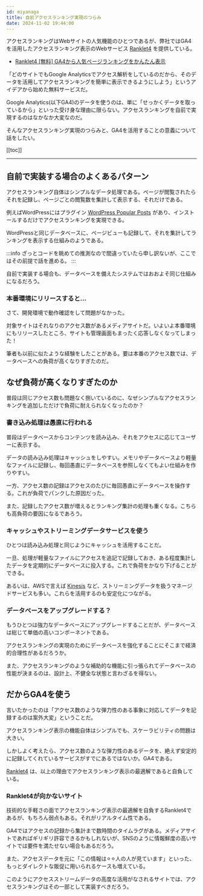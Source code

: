```yaml
---
id: miyanaga
title: 自前アクセスランキング実現のつらみ
date: 2024-11-02 19:44:00
---
```


アクセスランキングはWebサイトの人気機能のひとつであるが、弊社ではGA4を活用したアクセスランキング表示のWebサービス [Ranklet4](https://ranklet4.com/) を提供している。

- [Ranklet4 \[無料\] GA4から人気ページランキングをかんたん表示](https://ranklet4.com/)

「どのサイトでもGoogle Analyticsでアクセス解析をしているのだから、そのデータを活用してアクセスランキングを簡単に表示できるようにしよう」というアイデアから始めた無料サービスだ。

Google Analytics(以下GA4)のデータを使うのは、単に「せっかくデータを取っているから」といった受け身な理由に限らない。アクセスランキングを自前で実現するのはなかなか大変なのだ。

そんなアクセスランキング実現のつらみと、GA4を活用することの意義について話をしたい。

[[toc]]

---

## 自前で実装する場合のよくあるパターン

アクセスランキング自体はシンプルなデータ処理である。ページが閲覧されたらそれを記録し、ページごとの閲覧数を集計して表示する、それだけである。

例えばWordPressにはプラグイン [WordPress Popular Posts](https://wordpress.org/plugins/wordpress-popular-posts/) があり、インストールするだけでアクセスランキングを実現できる。

WordPressと同じデータベースに、ページビューも記録して、それを集計してランキングを表示する仕組みのようである。

:::info
ざっとコードを眺めての推測なので間違っていたら申し訳ないが、ここではその前提で話を進める。
:::

自前で実装する場合も、データベースを備えたシステムではおおよそ同じ仕組みになるだろう。

### 本番環境にリリースすると…

さて、開発環境で動作確認をして問題がなかった。

対象サイトはそれなりのアクセス数があるメディアサイトだ。いよいよ本番環境にもリリースしたところ、サイトも管理画面もまったく応答しなくなってしまった！

筆者も以前に似たような経験をしたことがある。要は本番のアクセス数では、データベースへの負荷が高くなりすぎたのだ。

## なぜ負荷が高くなりすぎたのか

普段は同じアクセス数も問題なく捌いているのに、なぜシンプルなアクセスランキングを追加しただけで負荷に耐えられなくなったのか？

### 書き込み処理は愚直に行われる

普段はデータベースからコンテンツを読み込み、それをアクセスに応じてユーザーに表示する。

データの読み込み処理はキャッシュをしやすい。メモリやデータベースより軽量なファイルに記録し、毎回愚直にデータベースを参照しなくてもよい仕組みを作りやすい。

一方、アクセス数の記録はアクセスのたびに毎回愚直にデータベースを操作する。これが負荷でパンクした原因だった。

また、記録したアクセス数が増えるとランキング集計の処理も重くなる。こちらも高負荷の要因になるであろう。

### キャッシュやストリーミングデータサービスを使う

ひとつは読み込み処理と同じようにキャッシュを活用することだ。

一旦、処理が軽量なファイルにアクセスを追記で記録しておき、ある程度集計したデータを定期的にデータベースに投入する。これで負荷をかなり下げることができる。

あるいは、AWSで言えば [Kinesis](https://aws.amazon.com/jp/kinesis/) など、ストリーミングデータを扱うマネージドサービスも多い。これらを活用するのも安定化につながる。

### データベースをアップグレードする？

もうひとつは強力なデータベースにアップグレードすることだが、データベースは総じて単価の高いコンポーネントである。

アクセスランキングの実現のためにデータベースを強化することにそこまで経済的合理性があるだろうか。

また、アクセスランキングのような補助的な機能に引っ張られてデータベースの性能が決まるのは、設計上、不健全な状態と言わざるを得ない。

## だからGA4を使う

言いたかったのは「アクセス数のような弾力性のある事象に対応してデータを記録するのは案外大変」ということだ。

アクセスランキング表示の機能自体はシンプルでも、スケーラビリティの問題は大きい。

しかしよく考えたら、アクセス数のような弾力性のあるデータを、絶えず安定的に記録してくれているサービスがすでにあるではないか。GA4である。

[Ranklet4](https://ranklet4.com/) は、以上の理由でアクセスランキング表示の最適解であると自負している。

### Ranklet4が向かないサイト

技術的な手軽さの面でアクセスランキング表示の最適解を自負するRanklet4であるが、もちろん弱点もある。それがリアルタイム性である。

GA4ではアクセスの記録から集計まで数時間のタイムラグがある。メディアサイトであればギリギリ許容できるかもしれないが、SNSのように情報鮮度の高いサイトでは要件を満たせない場合もあるだろう。

また、アクセスデータを元に「この情報は⚪︎⚪︎人の人が見ています」といった、もっとダイレクトな販促に用いられるケースも増えている。

このようにアクセスストリームデータの高度な活用がなされるサイトでは、アクセスランキングはその一部として実装すべきだろう。

